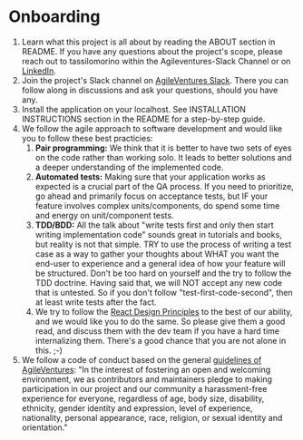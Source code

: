 <!-- @format -->

# Onboarding

1. Learn what this project is all about by reading the ABOUT section in README. If you have any questions about the project's scope, please reach out to tassilomorino within the Agileventures-Slack Channel or on [LinkedIn](https://www.linkedin.com/in/tassilo-morino-468150162/).
2. Join the project's Slack channel on [AgileVentures Slack](https://agileventures.slack.com/archives/C029UAAMRTL). There you can follow along in discussions and ask your questions, should you have any.
3. Install the application on your localhost. See INSTALLATION INSTRUCTIONS section in the README for a step-by-step guide.
4. We follow the agile approach to software development and would like you to follow these best practicies:
   1. **Pair programming:** We think that it is better to have two sets of eyes on the code rather than working solo. It leads to better solutions and a deeper understanding of the implemented code.
   2. **Automated tests:** Making sure that your application works as expected is a crucial part of the QA process. If you need to prioritize, go ahead and primarily focus on acceptance tests, but IF your feature involves complex units/components, do spend some time and energy on unit/component tests.
   3. **TDD/BDD:** All the talk about "write tests first and only then start writing implementation code" sounds great in tutorials and books, but reality is not that simple. TRY to use the process of writing a test case as a way to gather your thoughts about WHAT you want the end-user to experience and a general idea of how your feature will be structured. Don't be too hard on yourself and the try to follow the TDD doctrine. Having said that, we will NOT accept any new code that is untested. So if you don't follow "test-first-code-second", then at least write tests after the fact.
   4. We try to follow the [React Design Principles](https://reactjs.org/docs/design-principles.html) to the best of our ability, and we would like you to do the same. So please give them a good read, and discuss them with the dev team if you have a hard time internalizing them. There's a good chance that you are not alone in this. ;-)
5. We follow a code of conduct based on the general [guidelines of AgileVentures](https://github.com/AgileVentures/WebsiteOne/blob/develop/CODE_OF_CONDUCT.md): "In the interest of fostering an open and welcoming environment, we as contributors and maintainers pledge to making participation in our project and our community a harassment-free experience for everyone, regardless of age, body size, disability, ethnicity, gender identity and expression, level of experience, nationality, personal appearance, race, religion, or sexual identity and orientation."
